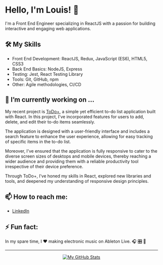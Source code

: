 # Hello, I'm Louis! 👋

I'm a Front End Engineer specializing in ReactJS with a passion for building interactive and engaging web applications.

## 🛠️ My Skills

- Front End Development: ReactJS, Redux, JavaScript (ES6), HTML5, CSS3
- Back End Basics: NodeJS, Express
- Testing: Jest, React Testing Library
- Tools: Git, GitHub, npm
- Other: Agile methodologies, CI/CD

## 🔭 I’m currently working on ...

My recent project is [ToDo+](https://viewsdevelop.github.io/to-do-plus/), a simple yet efficient to-do list application built with React. In this project, I've incorporated features for users to add, delete, and edit their to-do items seamlessly. 

The application is designed with a user-friendly interface and includes a search feature to enhance the user experience, allowing for easy tracking of specific items in the to-do list. 

Moreover, I've ensured that the application is fully responsive to cater to the diverse screen sizes of desktops and mobile devices, thereby reaching a wider audience and providing them with a reliable productivity tool irrespective of their device preference.

Through ToDo+, I've honed my skills in React, explored new libraries and tools, and deepened my understanding of responsive design principles.


## 📫 How to reach me:

- [LinkedIn](https://www.linkedin.com/in/lmmedina/)

## ⚡ Fun fact:

In my spare time, I ❤️ making electronic music on Ableton Live. 🎧 🎛️ 📀 

---

<div align="center">

[![My GitHub Stats](https://github-readme-stats.vercel.app/api?username=viewsdevelop&show_icons=true&theme=tokyonight)](https://github.com/anuraghazra/github-readme-stats)

</div>
